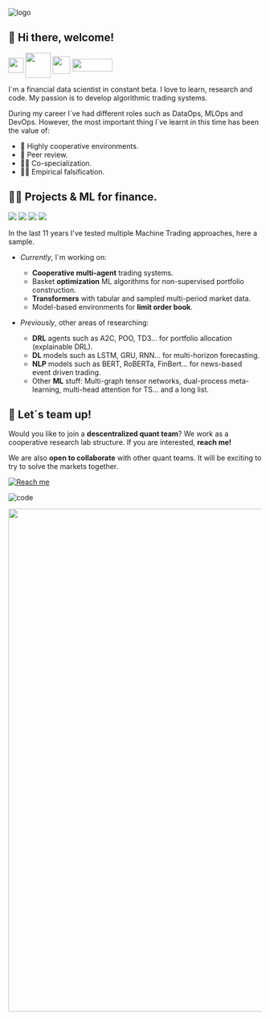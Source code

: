 ![logo](https://user-images.githubusercontent.com/117570545/201875386-c6cfdd0a-0aa4-45f3-ae48-2df834d64fe9.jpg)


<h2>👋 Hi there, welcome! </h2>

<p align="left">
<a href="https://twitter.com/quantbeckman" target="blank"><img align="center" src="https://cdn-icons-png.flaticon.com/128/733/733579.png" alt="" height="30" width="30" /></a>
<a href="https://www.instagram.com/quant_beckman/" target="blank"><img align="center" src="https://cdn.iconscout.com/icon/free/png-256/instagram-1946323-1646407.png" alt="" height="50" width="50" /></a>
<a href="https://t.me/quantbeckman" target="blank"><img align="center" src="https://upload.wikimedia.org/wikipedia/commons/8/82/Telegram_logo.svg" alt="" height="35" width="35" /></a>
<a href="https://github.com/quantbeckman" target="blank"><img align="center" src="https://visitor-badge.laobi.icu/badge?page_id=quantbeckman.quantbeckman" alt="" height="25" width="80" /></a> 
</p>

I´m a financial data scientist in constant beta. I love to learn, research and code. My passion is to develop algorithmic trading systems.

During my career I´ve had different roles such as DataOps, MLOps and DevOps. However, the most important thing I´ve learnt in this time has been the value of:
* 🏅 Highly cooperative environments.
* 🎯 Peer review.
* 💪🏻 Co-specialization.
* 👨‍🔬 Empirical falsification.


<h2>👨‍💻 Projects & ML for finance. </h2>

![](https://img.shields.io/badge/Python-3776AB?style=for-the-badge&logo=python&logoColor=white)
![](https://img.shields.io/badge/Java-ED8B00?style=for-the-badge&logo=java&logoColor=white)
![](https://img.shields.io/badge/R-276DC3?style=for-the-badge&logo=r&logoColor=white)
![](https://img.shields.io/badge/MySQL-005C84?style=for-the-badge&logo=mysql&logoColor=white)

In the last 11 years I've tested multiple Machine Trading approaches, here a sample.

* *Currently*, I´m working on:
  * **Cooperative multi-agent** trading systems.  
  * Basket **optimization** ML algorithms for non-supervised portfolio construction.
  * **Transformers** with tabular and sampled multi-period market data.
  * Model-based environments for **limit order book**.
  
* *Previously*, other areas of researching:
  * **DRL** agents such as A2C, POO, TD3... for portfolio allocation (explainable DRL).
  * **DL** models such as LSTM, GRU, RNN... for multi-horizon forecasting.
  * **NLP** models such as BERT, RoBERTa, FinBert... for news-based event driven trading.
  * Other **ML** stuff: Multi-graph tensor networks, dual-process meta-learning, multi-head attention for TS... and a long list.

<h2>🤝 Let´s team up! </h2>

Would you like to join a **descentralized quant team**? We work as a cooperative research lab structure. If you are interested, __reach me!__  

We are also **open to collaborate** with other quant teams. It will be exciting to try to solve the markets together.

[![Reach me](https://img.shields.io/badge/Gmail-D14836?style=for-the-badge&logo=gmail&logoColor=white)](mailto:bennbeckmanfx@gmail.com)

![code](https://user-images.githubusercontent.com/117570545/205592671-0d7e2af8-8351-480e-be92-6daf02486af2.gif)

<a href="https://github.com/quantbeckman" target="blank"><img align="center" src="https://user-images.githubusercontent.com/117570545/205592671-0d7e2af8-8351-480e-be92-6daf02486af2.gif" alt="" height="1000" width="1000" /></a> 

